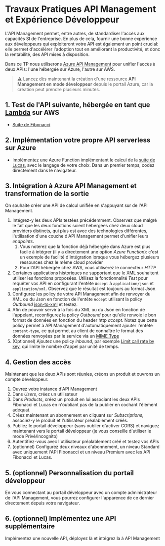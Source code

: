 # Travaux Pratiques API Management et Expérience Développeur
L'API Management permet, entre autres, de standardiser l'accès aux capacités SI de l'entreprise. En plus de cela, fournir une bonne expérience aux développeurs qui exploiteront votre API est également un point crucial: elle permet d'accélérer l'adoption tout en améliorant la productivité, et donc la rentabilité, des API mises à disposition.

Dans ce TP nous utiliserons [Azure API Management](https://azure.microsoft.com/fr-fr/services/api-management/) pour unifier l'accès à deux APIs: l'une hébergée sur Azure, l'autre sur AWS.

> ⚠️ Lancez dès maintenant la création d'une ressource **API Management en mode développeur** depuis le portail Azure, car la création peut prendre plusieurs minutes.

## 1. Test de l'API suivante, hébergée en tant que [Lambda](https://docs.aws.amazon.com/fr_fr/lambda/latest/dg/welcome.html) sur AWS
 - [Suite de Fibonacci](https://wvxyl5z85e.execute-api.eu-west-3.amazonaws.com/default/imc-fibo?value=20)

## 2. Implémentation votre propre API serverless sur Azure
 - Implémentez une Azure Function implémentant le calcul de la [suite de Lucas](https://fr.wikipedia.org/wiki/Suite_de_Lucas), avec le langage de votre choix. Dans un premier temps, codez directement dans le navigateur.

## 3. Intégration à Azure API Management et transformation de la sortie
On souhaite créer une API de calcul unifiée en s'appuyant sur de l'API Management.
1. Intégrez-y les deux APIs testées précédemment. Observez que malgré le fait que les deux fonctions soient hébergées chez deux cloud providers distincts, qui plus est avec des technologies différentes, l'utilisation d'une couche d'API Management permet d'unifier leurs *endpoints*.
    1. Vous noterez que la fonction déjà hébergée dans Azure est plus facile à intégrer (il y a directement une option *Azure Function*): c'est un exemple de facilité d'intégration lorsque vous hébergez plusieurs ressources chez le même cloud provider
    2. Pour l'API hébergée chez AWS, vous utiliserez le connecteur *HTTP*
2. Certaines applications historiques ne supportant que le XML souhaitent utiliser les fonctions proposées. Utilisez la fonctionnalité *Test* pour requêter vos API en configurant l'entête `Accept` à `application/json` et `application/xml`. Observez que le résultat est toujours au format Json.
3. Configurez les policy de votre API Management afin de renvoyer du XML ou du Json en fonction de l'entête `Accept` utilisant la policy *Outbound* [json-to-xml](https://docs.microsoft.com/en-us/azure/api-management/api-management-transformation-policies#ConvertJSONtoXML) et testez.
4. Afin de pouvoir servir à la fois du XML ou du Json en fonction de l'appelant, reconfigurez la policy *Outbound* pour qu'elle renvoie le bon format de données en fonction du header http *accept*. Notez que cette policy permet à API Management d'automatiquement ajouter l'entête `content-type`, ce qui permet au client de connaître le format des données renvoyées par le service via un [MIME Type](https://developer.mozilla.org/en-US/docs/Glossary/MIME_type)
6. (Optionnel) Ajoutez une policy *inbound*, par exemple [Limit call rate by key](https://docs.microsoft.com/en-us/azure/api-management/api-management-access-restriction-policies#LimitCallRateByKey), qui limite le nombre d'appel par unité de temps.

## 4. Gestion des accès
Maintenant que les deux APIs sont réunies, créons un produit et ouvrons un compte développeur.
1. Ouvrez votre instance d'API Management
2. Dans *Users*, créez un utilisateur
3. Dans *Products*, créez un produit en lui associant les deux APIs Fibonacci et Lucas en n'oubliant pas de la publier en cochant l'élément adéquat.
4. Créez maintenant un abonnement en cliquant sur *Subscriptions*, associez-y le produit et l'utilisateur préalablement créés. 
5. Publiez le portail développeur (sans oublier d'activer CORS) et naviguez maintenant vers le portail développeur (je vous conseille d'utiliser le mode Privé/Incognito)
6. Autentifiez-vous avec l'utilisateur préalablement créé et testez vos APIs
7. (optionnel) Configurez deux niveaux d'abonnement, un niveau Standard avec uniquement l'API Fibonacci et un niveau Premium avec les API Fibonacci et Lucas.

## 5. (optionnel) Personnalisation du portail développeur
En vous connectant au portail développeur avec un compte administrateur de l'API Management, vous pourrez configurer l'apparence de ce dernier directement depuis votre navigateur.

## 6. (optionnel) Implémentez une API supplémentaire
Implémentez une nouvelle API, déployez là et intégrez la à API Management
